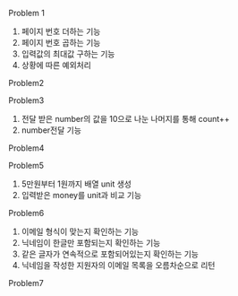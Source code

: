 Problem 1
1. 페이지 번호 더하는 기능
2. 페이지 번호 곱하는 기능
3. 입력값의 최대값 구하는 기능
4. 상황에 따른 예외처리


Problem2

Problem3
1. 전달 받은 number의 값을 10으로 나눈 나머지를 통해 count++ 
2. number전달 기능 


Problem4

Problem5
1. 5만원부터 1원까지 배열 unit 생성
2. 입력받은 money를 unit과 비교 기능

Problem6
1. 이메일 형식이 맞는지 확인하는 기능
2. 닉네임이 한글만 포함되는지 확인하는 기능
3. 같은 글자가 연속적으로 포함되어있는지 확인하는 기능
4. 닉네임을 작성한 지원자의 이메일 목록을 오름차순으로 리턴

Problem7
